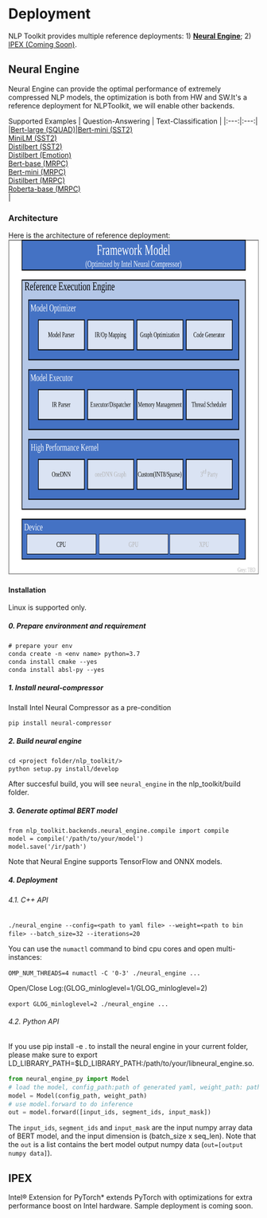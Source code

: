 # Deployment
NLP Toolkit provides multiple reference deployments: 1) [**Neural Engine**](neural_engine); 2) [IPEX (Coming Soon)](ipex/).

## Neural Engine
Neural Engine can provide the optimal performance of extremely compressed NLP models, the optimization is both from HW and SW.It's a reference deployment for NLPToolkit, we will enable other backends.

Supported Examples
| Question-Answering | Text-Classification |
|:---:|:---:|
|[Bert-large (SQUAD)](https://github.com/intel-innersource/frameworks.ai.nlp-toolkit.intel-nlp-toolkit/tree/develop/examples/deployment/neural_engine/squad/bert_large)|[Bert-mini (SST2)](https://github.com/intel-innersource/frameworks.ai.nlp-toolkit.intel-nlp-toolkit/tree/develop/examples/deployment/neural_engine/sst2/bert_mini)</br> [MiniLM (SST2)](https://github.com/intel-innersource/frameworks.ai.nlp-toolkit.intel-nlp-toolkit/tree/develop/examples/deployment/neural_engine/sst2/minilm_l6_h384_uncased)</br> [Distilbert (SST2)](https://github.com/intel-innersource/frameworks.ai.nlp-toolkit.intel-nlp-toolkit/tree/develop/examples/deployment/neural_engine/sst2/distilbert_base_uncased) </br> [Distilbert (Emotion)](https://github.com/intel-innersource/frameworks.ai.nlp-toolkit.intel-nlp-toolkit/tree/develop/examples/deployment/neural_engine/emotion/distilbert_base_uncased) </br> [Bert-base (MRPC)](https://github.com/intel-innersource/frameworks.ai.nlp-toolkit.intel-nlp-toolkit/tree/develop/examples/deployment/neural_engine/mrpc/bert_base)</br> [Bert-mini (MRPC)](https://github.com/intel-innersource/frameworks.ai.nlp-toolkit.intel-nlp-toolkit/tree/develop/examples/deployment/neural_engine/mrpc/bert_mini)</br>[Distilbert (MRPC)](https://github.com/intel-innersource/frameworks.ai.nlp-toolkit.intel-nlp-toolkit/tree/develop/examples/deployment/neural_engine/mrpc/distilbert_base_uncased)</br> [Roberta-base (MRPC)](https://github.com/intel-innersource/frameworks.ai.nlp-toolkit.intel-nlp-toolkit/tree/develop/examples/deployment/neural_engine/mrpc/roberta_base)</br>|

### Architecture
Here is the architecture of reference deployment:
<a target="_blank" href="../../nlp_toolkit/backends/nlp_executor/docs/imgs/infrastructure.png">
  <img src="../../nlp_toolkit/backends/neural_engine/docs/imgs/infrastructure.png" alt="Infrastructure" width=762 height=672>
</a>  

#### Installation
Linux is supported only.

##### 0. Prepare environment and requirement
```
# prepare your env
conda create -n <env name> python=3.7
conda install cmake --yes
conda install absl-py --yes
```

##### 1. Install neural-compressor

Install Intel Neural Compressor as a pre-condition

```
pip install neural-compressor
```

##### 2. Build neural engine

```
cd <project folder/nlp_toolkit/>
python setup.py install/develop
```
After succesful build, you will see `neural_engine` in the nlp_toolkit/build folder. 

##### 3. Generate optimal BERT model

```
from nlp_toolkit.backends.neural_engine.compile import compile
model = compile('/path/to/your/model')
model.save('/ir/path')
```
Note that Neural Engine supports TensorFlow and ONNX models.

##### 4. Deployment

###### 4.1. C++ API

`./neural_engine --config=<path to yaml file> --weight=<path to bin file> --batch_size=32 --iterations=20`

You can use the `numactl` command to bind cpu cores and open multi-instances:

`OMP_NUM_THREADS=4 numactl -C '0-3' ./neural_engine ...`

Open/Close Log:(GLOG_minloglevel=1/GLOG_minloglevel=2)

`export GLOG_minloglevel=2 ./neural_engine ...`


###### 4.2. Python API

If you use pip install -e . to install the neural engine in your current folder, please make sure to export LD_LIBRARY_PATH=$LD_LIBRARY_PATH:/path/to/your/libneural_engine.so.

```python
from neural_engine_py import Model
# load the model, config_path:path of generated yaml, weight_path: path of generated bin
model = Model(config_path, weight_path)
# use model.forward to do inference
out = model.forward([input_ids, segment_ids, input_mask])
```

The `input_ids`, `segment_ids` and `input_mask` are the input numpy array data of BERT model, and the input dimension is (batch_size x seq_len). 
Note that the `out` is a list contains the bert model output numpy data (`out=[output numpy data]`). 

## IPEX
Intel® Extension for PyTorch* extends PyTorch with optimizations for extra performance boost on Intel hardware. Sample deployment is coming soon.

